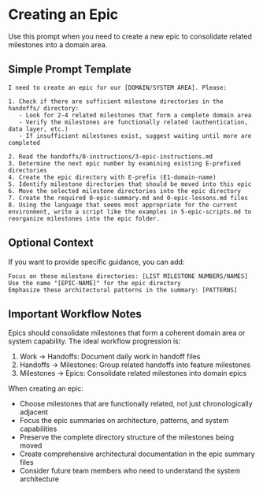 # Creating an Epic

Use this prompt when you need to create a new epic to consolidate related milestones into a domain area.

## Simple Prompt Template

```
I need to create an epic for our [DOMAIN/SYSTEM AREA]. Please:

1. Check if there are sufficient milestone directories in the handoffs/ directory:
   - Look for 2-4 related milestones that form a complete domain area
   - Verify the milestones are functionally related (authentication, data layer, etc.)
   - If insufficient milestones exist, suggest waiting until more are completed

2. Read the handoffs/0-instructions/3-epic-instructions.md
3. Determine the next epic number by examining existing E-prefixed directories
4. Create the epic directory with E-prefix (E1-domain-name)
5. Identify milestone directories that should be moved into this epic
6. Move the selected milestone directories into the epic directory
7. Create the required 0-epic-summary.md and 0-epic-lessons.md files
8. Using the language that seems most appropriate for the current environment, write a script like the examples in 5-epic-scripts.md to reorganize milestones into the epic folder.
```

## Optional Context

If you want to provide specific guidance, you can add:

```
Focus on these milestone directories: [LIST MILESTONE NUMBERS/NAMES]
Use the name "[EPIC-NAME]" for the epic directory
Emphasize these architectural patterns in the summary: [PATTERNS]
```

## Important Workflow Notes

Epics should consolidate milestones that form a coherent domain area or system capability. The ideal workflow progression is:

1. Work → Handoffs: Document daily work in handoff files
2. Handoffs → Milestones: Group related handoffs into feature milestones
3. Milestones → Epics: Consolidate related milestones into domain epics

When creating an epic:
- Choose milestones that are functionally related, not just chronologically adjacent
- Focus the epic summaries on architecture, patterns, and system capabilities
- Preserve the complete directory structure of the milestones being moved
- Create comprehensive architectural documentation in the epic summary files
- Consider future team members who need to understand the system architecture
